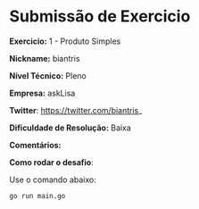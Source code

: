 # Submissão de Exercicio

**Exercicio:** 1 - Produto Simples

**Nickname:** biantris

**Nível Técnico:** Pleno

**Empresa:** askLisa

**Twitter**: https://twitter.com/biantris_

**Dificuldade de Resolução:** Baixa

**Comentários:** 

**Como rodar o desafio**:

Use o comando abaixo:
```bash
go run main.go
```